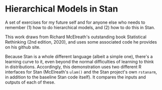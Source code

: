 # Hierarchical Models in Stan

A set of exercises for my future self and for anyone else who needs to remember (1) how to do hierarchical models, and (2) how to do this in Stan.

This work draws from Richard McElreath's outstanding book Statistical Rethinking (2nd edition, 2020), and uses some associated code he provides on his github site. 

Because Stan is a whole different language (albeit a simple one), there's a learning curve to it, even beyond the normal difficulties of learning to think in distributions. Accordingly, this demonstration uses two different R interfaces for Stan (McElreath's `ulam()` and the Stan project's own `rstanarm`, in addition to the baseline Stan code itself). It compares the inputs and outputs of each of these. 

